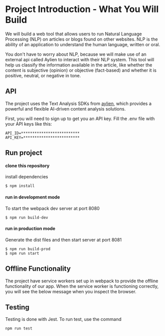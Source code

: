 # Project Introduction - What You Will Build

We will build a web tool that allows users to run Natural Language Processing (NLP) on articles or blogs found on other websites. NLP is the ability of an application to understand the human language, written or oral.

You don't have to worry about NLP, because we will make use of an external api called Aylien to interact with their NLP system. This tool will help us classify the information available in the article, like whether the content is subjective (opinion) or objective (fact-based) and whether it is positive, neutral, or negative in tone.


## API

The project uses the Text Analysis SDKs from [aylien](https://aylien.com/text-api/sdks/), which provides a powerful and flexible AI-driven content analysis solutions.

First, you will need to sign up to get you an API key. 
Fill the .env file with your API keys like this:
```
API_ID=**************************
API_KEY=*************************
```

## Run project

#### clone this repository
install dependencies
```
$ npm install
```

#### run in development mode
To start the webpack dev server at port 8080
```
$ npm run build-dev
```

#### run in production mode
Generate the dist files and then start server at port 8081
```
$ npm run build-prod
$ npm run start
```

## Offline Functionality
The project have service workers set up in webpack to provide the offline functionality of our app. When the service worker is functioning correctly, you will see the below message when you inspect the browser.


## Testing

Testing is done with Jest. To run test, use the command 
```
npm run test
```

